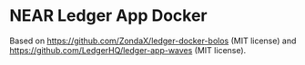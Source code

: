 # NEAR Ledger App Docker

Based on https://github.com/ZondaX/ledger-docker-bolos (MIT license) and https://github.com/LedgerHQ/ledger-app-waves (MIT license).
